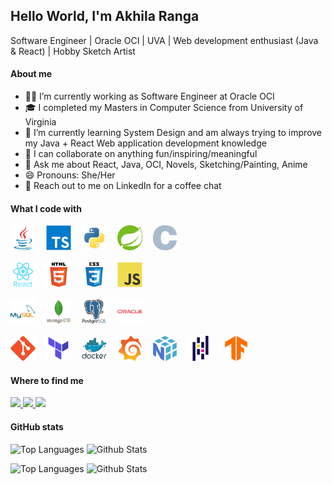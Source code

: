 ## Hello World, I'm Akhila Ranga
Software Engineer | Oracle OCI | UVA | Web development enthusiast (Java & React) | Hobby Sketch Artist

#### About me
- 👩‍💻 I’m currently working as Software Engineer at Oracle OCI
- 🎓 I completed my Masters in Computer Science from University of Virginia
- 🌱 I’m currently learning System Design and am always trying to improve my Java + React Web application development knowledge
- 👯 I can collaborate on anything fun/inspiring/meaningful
- 💬 Ask me about React, Java, OCI, Novels, Sketching/Painting, Anime
- 😄 Pronouns: She/Her
- 💖 Reach out to me on LinkedIn for a coffee chat
  
#### What I code with
<pre>
<img src="https://raw.githubusercontent.com/devicons/devicon/master/icons/java/java-original.svg" alt="java" width="40" height="40"/>  <img src="https://raw.githubusercontent.com/devicons/devicon/master/icons/typescript/typescript-original.svg" alt="typescript" width="40" height="40"/>  <img src="https://raw.githubusercontent.com/devicons/devicon/master/icons/python/python-original.svg" alt="python" width="40" height="40"/>  <img src="https://raw.githubusercontent.com/devicons/devicon/master/icons/spring/spring-original.svg" alt="spring" width="40" height="40"/>  <img src="https://raw.githubusercontent.com/devicons/devicon/master/icons/c/c-original.svg" alt="c" width="40" height="40"/>  
  
<img src="https://raw.githubusercontent.com/devicons/devicon/master/icons/react/react-original-wordmark.svg" alt="react" width="40" height="40"/>  <img src="https://raw.githubusercontent.com/devicons/devicon/master/icons/html5/html5-original-wordmark.svg" alt="html5" width="40" height="40"/>  <img src="https://raw.githubusercontent.com/devicons/devicon/master/icons/css3/css3-original-wordmark.svg" alt="css3" width="40" height="40"/>  <img src="https://raw.githubusercontent.com/devicons/devicon/master/icons/javascript/javascript-original.svg" alt="javascript" width="40" height="40"/>  
  
<img src="https://raw.githubusercontent.com/devicons/devicon/master/icons/mysql/mysql-original-wordmark.svg" alt="mysql" width="40" height="40"/>  <img src="https://raw.githubusercontent.com/devicons/devicon/master/icons/mongodb/mongodb-original-wordmark.svg" alt="mongodb" width="40" height="40"/>  <img src="https://raw.githubusercontent.com/devicons/devicon/master/icons/postgresql/postgresql-original-wordmark.svg" alt="postgresql" width="40" height="40"/>  <img src="https://raw.githubusercontent.com/devicons/devicon/master/icons/oracle/oracle-original.svg" alt="oracle" width="40" height="40"/>  
  
<img src="https://raw.githubusercontent.com/devicons/devicon/master/icons/git/git-original.svg" alt="git" width="40" height="40"/>  <img src="https://raw.githubusercontent.com/devicons/devicon/master/icons/terraform/terraform-original.svg" alt="terraform" width="40" height="40"/>  <img src="https://raw.githubusercontent.com/devicons/devicon/master/icons/docker/docker-original-wordmark.svg" alt="docker" width="40" height="40"/>  <img src="https://raw.githubusercontent.com/devicons/devicon/master/icons/grafana/grafana-original.svg" alt="grafana" width="40" height="40"/>  <img src="https://raw.githubusercontent.com/devicons/devicon/master/icons/numpy/numpy-original.svg" alt="numpy" width="40" height="40"/>  <img src="https://raw.githubusercontent.com/devicons/devicon/2ae2a900d2f041da66e950e4d48052658d850630/icons/pandas/pandas-original.svg" alt="pandas" width="40" height="40"/>  <img src="https://raw.githubusercontent.com/devicons/devicon/master/icons/tensorflow/tensorflow-original.svg" alt="tensorflow" width="40" height="40"/></pre>

#### Where to find me
<a href="https://www.linkedin.com/in/akhilaranga">
  <img src="https://img.shields.io/badge/LinkedIn-0077B5?style=for-the-badge&logo=linkedin&logoColor=white" />
</a>
<a href="akhilandeshwari.ranga@gmail.com">
  <img src="https://img.shields.io/badge/Gmail-D14836?style=for-the-badge&logo=gmail&logoColor=white" />
</a>
<a href="https://blog.akhilascache.com">
  <img src="https://img.shields.io/badge/Hashnode-2962FF?style=for-the-badge&logo=hashnode&logoColor=white" />
</a>

#### GitHub stats
<!-- Light mode -->
<img src="https://github-readme-stats.vercel.app/api/top-langs?username=AkhilaRanga&layout=compact&theme=catppuccin_latte#gh-light-mode-only" alt="Top Languages" /> <img src="https://github-readme-stats.vercel.app/api?username=AkhilaRanga&hide=stars,issues,contribs&rank_icon=github&include_all_commits=true&theme=catppuccin_latte#gh-light-mode-only" alt="Github Stats" />

<!-- Dark mode -->
<img src="https://github-readme-stats.vercel.app/api/top-langs?username=AkhilaRanga&layout=compact&theme=react#gh-dark-mode-only" alt="Top Languages" /> <img src="https://github-readme-stats.vercel.app/api?username=AkhilaRanga&hide=stars,issues,contribs&rank_icon=github&include_all_commits=true&theme=react#gh-dark-mode-only" alt="Github Stats" />
